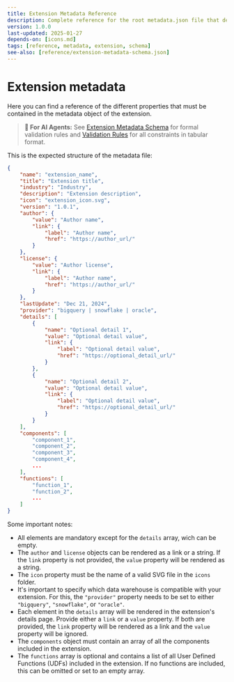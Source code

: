 ```yaml
---
title: Extension Metadata Reference
description: Complete reference for the root metadata.json file that defines extension-level properties
version: 1.0.0
last-updated: 2025-01-27
depends-on: [icons.md]
tags: [reference, metadata, extension, schema]
see-also: [reference/extension-metadata-schema.json]
---
```


# Extension metadata
Here you can find a reference of the different properties that must be contained in the metadata object of the extension.

> **🤖 For AI Agents:** See [Extension Metadata Schema](./reference/extension-metadata-schema.json) for formal validation rules and [Validation Rules](./reference/validation-rules.md) for all constraints in tabular format.

This is the expected structure of the metadata file:
```json
{
    "name": "extension_name",
    "title": "Extension title",
    "industry": "Industry",
    "description": "Extension description",
    "icon": "extension_icon.svg",
    "version": "1.0.1",
    "author": {
        "value": "Author name",
        "link": {
            "label": "Author name",
            "href": "https://author_url/"
        }
    },
    "license": {
        "value": "Author license",
        "link": {
            "label": "Author name",
            "href": "https://author_url/"
        }
    },
    "lastUpdate": "Dec 21, 2024",
    "provider": "bigquery | snowflake | oracle",
    "details": [
        {
            "name": "Optional detail 1",
            "value": "Optional detail value",
            "link": {
                "label": "Optional detail value",
                "href": "https://optional_detail_url/"
            }
        },
        {
            "name": "Optional detail 2",
            "value": "Optional detail value",
            "link": {
                "label": "Optional detail value",
                "href": "https://optional_detail_url/"
            }
        }
    ],
    "components": [
        "component_1",
        "component_2",
        "component_3",
        "component_4",
        ...
    ],
    "functions": [
        "function_1",
        "function_2",
        ...
    ]
}
```

Some important notes:
* All elements are mandatory except for the `details` array, wich can be empty. 
* The `author` and `license` objects can be rendered as a link or a string. If the `link` property is not provided, the `value` property will be rendered as a string.
* The `icon` property must be the name of a valid SVG file in the `icons` folder.
* It's important to specify which data warehouse is compatible with your extension. For this, the `"provider"` property needs to be set to either `"bigquery"`, `"snowflake"`, or `"oracle"`.
* Each element in the `details` array will be rendered in the extension's details page. Provide either a `link` or a `value` property. If both are provided, the `link` property will be rendered as a link and the `value` property will be ignored.
* The `components` object must contain an array of all the components included in the extension.
* The `functions` array is optional and contains a list of all User Defined Functions (UDFs) included in the extension. If no functions are included, this can be omitted or set to an empty array.